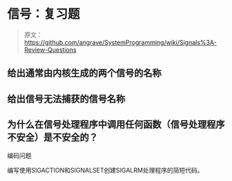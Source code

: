 # 信号：复习题

> 原文：<https://github.com/angrave/SystemProgramming/wiki/Signals%3A-Review-Questions>

## 给出通常由内核生成的两个信号的名称

## 给出信号无法捕获的信号名称

## 为什么在信号处理程序中调用任何函数（信号处理程序不安全）是不安全的？

编码问题

编写使用SIGACTION和SIGNALSET创建SIGALRM处理程序的简短代码。